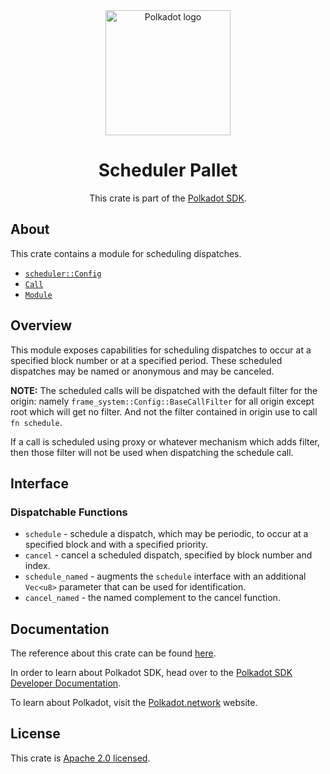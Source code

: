 <div align="center">

<img src="https://raw.githubusercontent.com/paritytech/polkadot-sdk/rzadp/readmes/docs/images/Polkadot_Logo_Horizontal_Pink_BlackOnWhite.png" alt="Polkadot logo" width="200">

# Scheduler Pallet

This crate is part of the [Polkadot SDK](https://github.com/paritytech/polkadot-sdk/).

</div>

## About

This crate contains a module for scheduling dispatches.

- [`scheduler::Config`](https://docs.rs/pallet-scheduler/latest/pallet_scheduler/trait.Config.html)
- [`Call`](https://docs.rs/pallet-scheduler/latest/pallet_scheduler/enum.Call.html)
- [`Module`](https://docs.rs/pallet-scheduler/latest/pallet_scheduler/struct.Module.html)

## Overview

This module exposes capabilities for scheduling dispatches to occur at a
specified block number or at a specified period. These scheduled dispatches
may be named or anonymous and may be canceled.

**NOTE:** The scheduled calls will be dispatched with the default filter
for the origin: namely `frame_system::Config::BaseCallFilter` for all origin
except root which will get no filter. And not the filter contained in origin
use to call `fn schedule`.

If a call is scheduled using proxy or whatever mechanism which adds filter,
then those filter will not be used when dispatching the schedule call.

## Interface

### Dispatchable Functions

- `schedule` - schedule a dispatch, which may be periodic, to occur at a
  specified block and with a specified priority.
- `cancel` - cancel a scheduled dispatch, specified by block number and
  index.
- `schedule_named` - augments the `schedule` interface with an additional
  `Vec<u8>` parameter that can be used for identification.
- `cancel_named` - the named complement to the cancel function.

## Documentation

The reference about this crate can be found [here](https://paritytech.github.io/polkadot-sdk/master/pallet_scheduler).

In order to learn about Polkadot SDK, head over to the [Polkadot SDK Developer Documentation](https://paritytech.github.io/polkadot-sdk/master/polkadot_sdk_docs/index.html).

To learn about Polkadot, visit the [Polkadot.network](https://polkadot.network/) website.

## License

This crate is [Apache 2.0 licensed](https://spdx.org/licenses/Apache-2.0.html).
